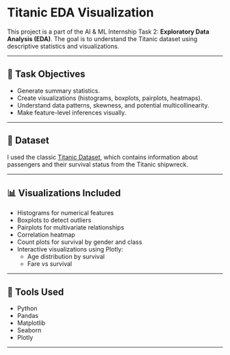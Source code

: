 # Titanic EDA Visualization

This project is a part of the AI & ML Internship Task 2: **Exploratory Data Analysis (EDA)**. The goal is to understand the Titanic dataset using descriptive statistics and visualizations.

---

## 📌 Task Objectives

- Generate summary statistics.
- Create visualizations (histograms, boxplots, pairplots, heatmaps).
- Understand data patterns, skewness, and potential multicollinearity.
- Make feature-level inferences visually.

---

## 📁 Dataset

I used the classic [Titanic Dataset](https://www.kaggle.com/datasets/yasserh/titanic-dataset), which contains information about passengers and their survival status from the Titanic shipwreck.

---

## 📊 Visualizations Included

- Histograms for numerical features
- Boxplots to detect outliers
- Pairplots for multivariate relationships
- Correlation heatmap
- Count plots for survival by gender and class
- Interactive visualizations using Plotly:
  - Age distribution by survival
  - Fare vs survival

---

## 🧪 Tools Used

- Python
- Pandas
- Matplotlib
- Seaborn
- Plotly

---


